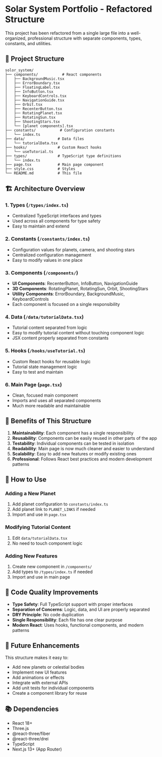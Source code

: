 # Solar System Portfolio - Refactored Structure

This project has been refactored from a single large file into a well-organized, professional structure with separate components, types, constants, and utilities.

## 📁 Project Structure

```
solor_system/
├── components/           # React components
│   ├── BackgroundMusic.tsx
│   ├── ErrorBoundary.tsx
│   ├── FloatingLabel.tsx
│   ├── InfoButton.tsx
│   ├── KeyboardControls.tsx
│   ├── NavigationGuide.tsx
│   ├── Orbit.tsx
│   ├── RecenterButton.tsx
│   ├── RotatingPlanet.tsx
│   ├── RotatingSun.tsx
│   ├── ShootingStars.tsx
│   └── [planet components].tsx
├── constants/           # Configuration constants
│   └── index.ts
├── data/               # Data files
│   └── tutorialData.tsx
├── hooks/              # Custom React hooks
│   └── useTutorial.ts
├── types/              # TypeScript type definitions
│   └── index.ts
├── page.tsx            # Main page component
├── style.css           # Styles
└── README.md           # This file
```

## 🏗️ Architecture Overview

### 1. **Types** (`/types/index.ts`)
- Centralized TypeScript interfaces and types
- Used across all components for type safety
- Easy to maintain and extend

### 2. **Constants** (`/constants/index.ts`)
- Configuration values for planets, camera, and shooting stars
- Centralized configuration management
- Easy to modify values in one place

### 3. **Components** (`/components/`)
- **UI Components**: RecenterButton, InfoButton, NavigationGuide
- **3D Components**: RotatingPlanet, RotatingSun, Orbit, ShootingStars
- **Utility Components**: ErrorBoundary, BackgroundMusic, KeyboardControls
- Each component is focused on a single responsibility

### 4. **Data** (`/data/tutorialData.tsx`)
- Tutorial content separated from logic
- Easy to modify tutorial content without touching component logic
- JSX content properly separated from constants

### 5. **Hooks** (`/hooks/useTutorial.ts`)
- Custom React hooks for reusable logic
- Tutorial state management logic
- Easy to test and maintain

### 6. **Main Page** (`page.tsx`)
- Clean, focused main component
- Imports and uses all separated components
- Much more readable and maintainable

## 🚀 Benefits of This Structure

1. **Maintainability**: Each component has a single responsibility
2. **Reusability**: Components can be easily reused in other parts of the app
3. **Testability**: Individual components can be tested in isolation
4. **Readability**: Main page is now much cleaner and easier to understand
5. **Scalability**: Easy to add new features or modify existing ones
6. **Professional**: Follows React best practices and modern development patterns

## 🔧 How to Use

### Adding a New Planet
1. Add planet configuration to `constants/index.ts`
2. Add planet link to `PLANET_LINKS` if needed
3. Import and use in `page.tsx`

### Modifying Tutorial Content
1. Edit `data/tutorialData.tsx`
2. No need to touch component logic

### Adding New Features
1. Create new component in `/components/`
2. Add types to `/types/index.ts` if needed
3. Import and use in main page

## 📝 Code Quality Improvements

- **Type Safety**: Full TypeScript support with proper interfaces
- **Separation of Concerns**: Logic, data, and UI are properly separated
- **DRY Principle**: No code duplication
- **Single Responsibility**: Each file has one clear purpose
- **Modern React**: Uses hooks, functional components, and modern patterns

## 🎯 Future Enhancements

This structure makes it easy to:
- Add new planets or celestial bodies
- Implement new UI features
- Add animations or effects
- Integrate with external APIs
- Add unit tests for individual components
- Create a component library for reuse

## 📚 Dependencies

- React 18+
- Three.js
- @react-three/fiber
- @react-three/drei
- TypeScript
- Next.js 13+ (App Router)
